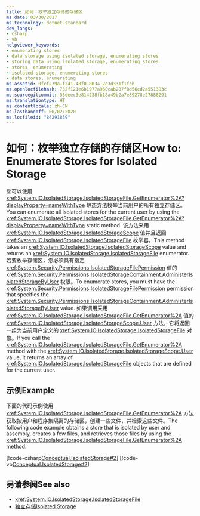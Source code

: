 ```yaml
---
title: 如何：枚举独立存储的存储区
ms.date: 03/30/2017
ms.technology: dotnet-standard
dev_langs:
- csharp
- vb
helpviewer_keywords:
- enumerating stores
- data storage using isolated storage, enumerating stores
- storing data using isolated storage, enumerating stores
- stores, enumerating
- isolated storage, enumerating stores
- data stores, enumerating
ms.assetid: 0fcf279a-f241-48f0-8034-2e3d331f1fcb
ms.openlocfilehash: 732f121e6b1977a960cab207f8d56cd2a551383c
ms.sourcegitcommit: 33deec3e814238fb18a49b2a7e89278e27888291
ms.translationtype: HT
ms.contentlocale: zh-CN
ms.lasthandoff: 06/02/2020
ms.locfileid: "84291859"
---
```

# <a name="how-to-enumerate-stores-for-isolated-storage"></a><span data-ttu-id="a3fa9-102">如何：枚举独立存储的存储区</span><span class="sxs-lookup"><span data-stu-id="a3fa9-102">How to: Enumerate Stores for Isolated Storage</span></span>
<span data-ttu-id="a3fa9-103">您可以使用 <xref:System.IO.IsolatedStorage.IsolatedStorageFile.GetEnumerator%2A?displayProperty=nameWithType> 静态方法枚举当前用户的所有独立存储区。</span><span class="sxs-lookup"><span data-stu-id="a3fa9-103">You can enumerate all isolated stores for the current user by using the  <xref:System.IO.IsolatedStorage.IsolatedStorageFile.GetEnumerator%2A?displayProperty=nameWithType> static method.</span></span> <span data-ttu-id="a3fa9-104">该方法采用 <xref:System.IO.IsolatedStorage.IsolatedStorageScope> 值并且返回 <xref:System.IO.IsolatedStorage.IsolatedStorageFile> 枚举器。</span><span class="sxs-lookup"><span data-stu-id="a3fa9-104">This  method takes an <xref:System.IO.IsolatedStorage.IsolatedStorageScope> value and returns an <xref:System.IO.IsolatedStorage.IsolatedStorageFile> enumerator.</span></span> <span data-ttu-id="a3fa9-105">若要枚举存储区，您必须具有指定<xref:System.Security.Permissions.IsolatedStorageFilePermission> 值的 <xref:System.Security.Permissions.IsolatedStorageContainment.AdministerIsolatedStorageByUser> 权限。</span><span class="sxs-lookup"><span data-stu-id="a3fa9-105">To enumerate stores, you must have the <xref:System.Security.Permissions.IsolatedStorageFilePermission> permission that specifies the <xref:System.Security.Permissions.IsolatedStorageContainment.AdministerIsolatedStorageByUser> value.</span></span> <span data-ttu-id="a3fa9-106">如果调用采用 <xref:System.IO.IsolatedStorage.IsolatedStorageFile.GetEnumerator%2A> 值的 <xref:System.IO.IsolatedStorage.IsolatedStorageScope.User> 方法，它将返回一组为当前用户定义的 <xref:System.IO.IsolatedStorage.IsolatedStorageFile> 对象。</span><span class="sxs-lookup"><span data-stu-id="a3fa9-106">If you call the <xref:System.IO.IsolatedStorage.IsolatedStorageFile.GetEnumerator%2A> method with the <xref:System.IO.IsolatedStorage.IsolatedStorageScope.User> value, it returns an array of <xref:System.IO.IsolatedStorage.IsolatedStorageFile> objects that are defined for the current user.</span></span>  
  
## <a name="example"></a><span data-ttu-id="a3fa9-107">示例</span><span class="sxs-lookup"><span data-stu-id="a3fa9-107">Example</span></span>  
 <span data-ttu-id="a3fa9-108">下面的代码示例使用 <xref:System.IO.IsolatedStorage.IsolatedStorageFile.GetEnumerator%2A> 方法获取按用户和程序集隔离的存储区，创建一些文件，并检索这些文件。</span><span class="sxs-lookup"><span data-stu-id="a3fa9-108">The following code example obtains a store that is isolated by user and assembly, creates a few files, and retrieves those files by using the <xref:System.IO.IsolatedStorage.IsolatedStorageFile.GetEnumerator%2A> method.</span></span>  
  
 [!code-csharp[Conceptual.IsolatedStorage#2](../../../samples/snippets/csharp/VS_Snippets_CLR/conceptual.isolatedstorage/cs/source2.cs#2)]
 [!code-vb[Conceptual.IsolatedStorage#2](../../../samples/snippets/visualbasic/VS_Snippets_CLR/conceptual.isolatedstorage/vb/source2.vb#2)]  
  
## <a name="see-also"></a><span data-ttu-id="a3fa9-109">另请参阅</span><span class="sxs-lookup"><span data-stu-id="a3fa9-109">See also</span></span>

- <xref:System.IO.IsolatedStorage.IsolatedStorageFile>
- [<span data-ttu-id="a3fa9-110">独立存储</span><span class="sxs-lookup"><span data-stu-id="a3fa9-110">Isolated Storage</span></span>](isolated-storage.md)
